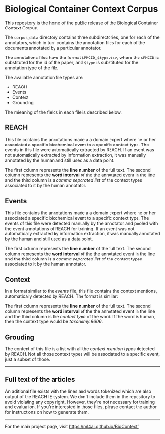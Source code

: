 # Biological Container Context Corpus

This repository is the home of the public release of the Biological Container Context Corpus.

The `corpus_data` directory contains three subdirectories, one for each of the annotators, which in turn contains the annotation files for each of the documents annotated by a particular annotator.

The annotations files have the format `$PMCID_$type.tsv`, where the `$PMCID` is substituted for the id of the paper, and `$type` is substituted for the annotation type of the file.

The available annotation file types are:

- REACH
- Events
- Context
- Grounding

The mieaning of the fields in each file is described below.

## REACH

This file contains the annotations made a a domain expert where he or her associated a specific biochemical event to a specific context type. The events in this file were automatically extracted by REACH. If an event was not automatically extracted by information extraction, it was manually annotated by the human and still used as a data point.

The first column represents the __line number__ of the full text. The second column represents the __word interval__ of the the annotated event in the line and the third column is a _comma separated list_ of the context types associated to it by the human annotator.

## Events

This file contains the annotations made a a domain expert where he or her associated a specific biochemical event to a specific context type. The events of this file were detected manually by the annotator and pooled with the event annotations of REACH for training. If an event was not automatically extracted by information extraction, it was manually annotated by the human and still used as a data point.

The first column represents the __line number__ of the full text. The second column represents the __word interval__ of the the annotated event in the line and the third column is a _comma separated list_ of the context types associated to it by the human annotator.

## Context

In a format similar to the _events_ file, this file contains the context mentions, automatically detected by REACH. The format is similar:

The first column represents the __line number__ of the full text. The second column represents the __word interval__ of the the annotated event in the line and the third column is the _context type_ of the word. If the word is human, then the context type would be _taxonomy:9606_.

## Grouding

The content of this file is a list with all the _context mention types_ detected by REACH. Not all those context types will be associated to a specific event, just a subset of those.

---

## Full text of the articles

An aditional file exists with the lines and words tokenized which are also output of the REACH IE system. We don't include them in the repository to avoid violating any copy right, However, they're not necessary for training and evaluation. If you're interested in those files, please contact the author for instructions on how to generate them.

---

For the main project page, visit https://ml4ai.github.io/BioContext/ 

